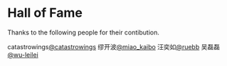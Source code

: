 # Hall of Fame

Thanks to the following people for their contibution.

catastrowings[@catastrowings](https://gitee.com/catastrowings)
缪开波[@miao_kaibo](https://gitee.com/miao_kaibo)
汪奕如[@ruebb](https://gitee.com/ruebb)
吴磊磊[@wu-leilei](https://gitee.com/wu-leilei)

